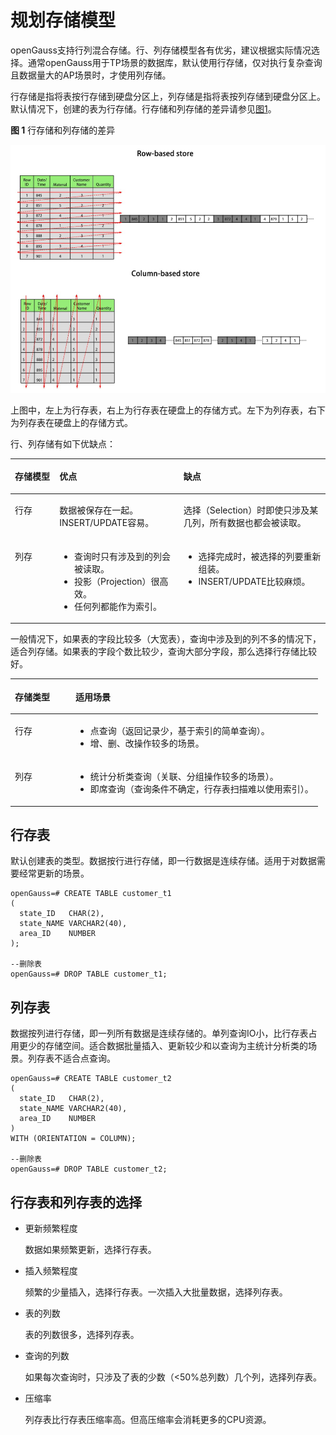 # 规划存储模型<a name="ZH-CN_TOPIC_0242370182"></a>

openGauss支持行列混合存储。行、列存储模型各有优劣，建议根据实际情况选择。通常openGauss用于TP场景的数据库，默认使用行存储，仅对执行复杂查询且数据量大的AP场景时，才使用列存储。

行存储是指将表按行存储到硬盘分区上，列存储是指将表按列存储到硬盘分区上。默认情况下，创建的表为行存储。行存储和列存储的差异请参见[图1](#zh-cn_topic_0237120296_fig1417354233018)。

**图 1**  行存储和列存储的差异<a name="zh-cn_topic_0237120296_fig1417354233018"></a>


![](figures/zh-cn_image_0242381725.png)

上图中，左上为行存表，右上为行存表在硬盘上的存储方式。左下为列存表，右下为列存表在硬盘上的存储方式。

行、列存储有如下优缺点：

<a name="zh-cn_topic_0237120296_table8447131119519"></a>
<table><thead align="left"><tr id="zh-cn_topic_0237120296_row16451411125113"><th class="cellrowborder" valign="top" width="14.14141414141414%" id="mcps1.1.4.1.1"><p id="zh-cn_topic_0237120296_p7453131117518"><a name="zh-cn_topic_0237120296_p7453131117518"></a><a name="zh-cn_topic_0237120296_p7453131117518"></a><strong id="zh-cn_topic_0237120296_b2453151113516"><a name="zh-cn_topic_0237120296_b2453151113516"></a><a name="zh-cn_topic_0237120296_b2453151113516"></a>存储模型</strong></p>
</th>
<th class="cellrowborder" valign="top" width="39.39393939393939%" id="mcps1.1.4.1.2"><p id="zh-cn_topic_0237120296_p199221916145119"><a name="zh-cn_topic_0237120296_p199221916145119"></a><a name="zh-cn_topic_0237120296_p199221916145119"></a><strong id="zh-cn_topic_0237120296_b183421054185116"><a name="zh-cn_topic_0237120296_b183421054185116"></a><a name="zh-cn_topic_0237120296_b183421054185116"></a>优点</strong></p>
</th>
<th class="cellrowborder" valign="top" width="46.464646464646464%" id="mcps1.1.4.1.3"><p id="zh-cn_topic_0237120296_p164535117512"><a name="zh-cn_topic_0237120296_p164535117512"></a><a name="zh-cn_topic_0237120296_p164535117512"></a><strong id="zh-cn_topic_0237120296_b1463713025117"><a name="zh-cn_topic_0237120296_b1463713025117"></a><a name="zh-cn_topic_0237120296_b1463713025117"></a>缺点</strong></p>
</th>
</tr>
</thead>
<tbody><tr id="zh-cn_topic_0237120296_row445671111516"><td class="cellrowborder" valign="top" width="14.14141414141414%" headers="mcps1.1.4.1.1 "><p id="zh-cn_topic_0237120296_p124571811115110"><a name="zh-cn_topic_0237120296_p124571811115110"></a><a name="zh-cn_topic_0237120296_p124571811115110"></a>行存</p>
</td>
<td class="cellrowborder" valign="top" width="39.39393939393939%" headers="mcps1.1.4.1.2 "><p id="zh-cn_topic_0237120296_p1654125142613"><a name="zh-cn_topic_0237120296_p1654125142613"></a><a name="zh-cn_topic_0237120296_p1654125142613"></a>数据被保存在一起。INSERT/UPDATE容易。</p>
</td>
<td class="cellrowborder" valign="top" width="46.464646464646464%" headers="mcps1.1.4.1.3 "><p id="zh-cn_topic_0237120296_p1727415115212"><a name="zh-cn_topic_0237120296_p1727415115212"></a><a name="zh-cn_topic_0237120296_p1727415115212"></a>选择（Selection）时即使只涉及某几列，所有数据也都会被读取。</p>
</td>
</tr>
<tr id="zh-cn_topic_0237120296_row1546241120517"><td class="cellrowborder" valign="top" width="14.14141414141414%" headers="mcps1.1.4.1.1 "><p id="zh-cn_topic_0237120296_p6462111105112"><a name="zh-cn_topic_0237120296_p6462111105112"></a><a name="zh-cn_topic_0237120296_p6462111105112"></a>列存</p>
</td>
<td class="cellrowborder" valign="top" width="39.39393939393939%" headers="mcps1.1.4.1.2 "><a name="zh-cn_topic_0237120296_ul1556111817542"></a><a name="zh-cn_topic_0237120296_ul1556111817542"></a><ul id="zh-cn_topic_0237120296_ul1556111817542"><li>查询时只有涉及到的列会被读取。</li><li>投影（Projection）很高效。</li><li>任何列都能作为索引。</li></ul>
</td>
<td class="cellrowborder" valign="top" width="46.464646464646464%" headers="mcps1.1.4.1.3 "><a name="zh-cn_topic_0237120296_ul1796819916297"></a><a name="zh-cn_topic_0237120296_ul1796819916297"></a><ul id="zh-cn_topic_0237120296_ul1796819916297"><li>选择完成时，被选择的列要重新组装。</li><li>INSERT/UPDATE比较麻烦。</li></ul>
</td>
</tr>
</tbody>
</table>

一般情况下，如果表的字段比较多（大宽表），查询中涉及到的列不多的情况下，适合列存储。如果表的字段个数比较少，查询大部分字段，那么选择行存储比较好。

<a name="zh-cn_topic_0237120296_zh-cn_topic_0097078338_table3891877"></a>
<table><thead align="left"><tr id="zh-cn_topic_0237120296_zh-cn_topic_0097078338_row12104456"><th class="cellrowborder" valign="top" width="19.73%" id="mcps1.1.3.1.1"><p id="zh-cn_topic_0237120296_zh-cn_topic_0097078338_p40936856"><a name="zh-cn_topic_0237120296_zh-cn_topic_0097078338_p40936856"></a><a name="zh-cn_topic_0237120296_zh-cn_topic_0097078338_p40936856"></a><strong>存储类型</strong></p>
</th>
<th class="cellrowborder" valign="top" width="80.27%" id="mcps1.1.3.1.2"><p id="zh-cn_topic_0237120296_zh-cn_topic_0097078338_p46632853"><a name="zh-cn_topic_0237120296_zh-cn_topic_0097078338_p46632853"></a><a name="zh-cn_topic_0237120296_zh-cn_topic_0097078338_p46632853"></a><strong>适用场景</strong></p>
</th>
</tr>
</thead>
<tbody><tr id="zh-cn_topic_0237120296_zh-cn_topic_0097078338_row38265132"><td class="cellrowborder" valign="top" width="19.73%" headers="mcps1.1.3.1.1 "><p id="zh-cn_topic_0237120296_zh-cn_topic_0097078338_p12468015"><a name="zh-cn_topic_0237120296_zh-cn_topic_0097078338_p12468015"></a><a name="zh-cn_topic_0237120296_zh-cn_topic_0097078338_p12468015"></a>行存</p>
</td>
<td class="cellrowborder" valign="top" width="80.27%" headers="mcps1.1.3.1.2 "><a name="zh-cn_topic_0237120296_zh-cn_topic_0097078338_ul61112063105242"></a><a name="zh-cn_topic_0237120296_zh-cn_topic_0097078338_ul61112063105242"></a><ul id="zh-cn_topic_0237120296_zh-cn_topic_0097078338_ul61112063105242"><li>点查询（返回记录少，基于索引的简单查询）。</li><li>增、删、改操作较多的场景。</li></ul>
</td>
</tr>
<tr id="zh-cn_topic_0237120296_zh-cn_topic_0097078338_row64051613"><td class="cellrowborder" valign="top" width="19.73%" headers="mcps1.1.3.1.1 "><p id="zh-cn_topic_0237120296_zh-cn_topic_0097078338_p20798169"><a name="zh-cn_topic_0237120296_zh-cn_topic_0097078338_p20798169"></a><a name="zh-cn_topic_0237120296_zh-cn_topic_0097078338_p20798169"></a>列存</p>
</td>
<td class="cellrowborder" valign="top" width="80.27%" headers="mcps1.1.3.1.2 "><a name="zh-cn_topic_0237120296_zh-cn_topic_0097078338_ul38359637105253"></a><a name="zh-cn_topic_0237120296_zh-cn_topic_0097078338_ul38359637105253"></a><ul id="zh-cn_topic_0237120296_zh-cn_topic_0097078338_ul38359637105253"><li>统计分析类查询（关联、分组操作较多的场景）。</li><li>即席查询（查询条件不确定，行存表扫描难以使用索引）。</li></ul>
</td>
</tr>
</tbody>
</table>

## 行存表<a name="zh-cn_topic_0237120296_zh-cn_topic_0066331191_zh-cn_topic_0059778293_s0420ba4662e14672b8ec55415ddca941"></a>

默认创建表的类型。数据按行进行存储，即一行数据是连续存储。适用于对数据需要经常更新的场景。

```
openGauss=# CREATE TABLE customer_t1
(
  state_ID   CHAR(2),
  state_NAME VARCHAR2(40),
  area_ID    NUMBER
);

--删除表
openGauss=# DROP TABLE customer_t1;
```

## 列存表<a name="zh-cn_topic_0237120296_zh-cn_topic_0066331191_zh-cn_topic_0059778293_s05b88010070445598ab2a86454e5d88b"></a>

数据按列进行存储，即一列所有数据是连续存储的。单列查询IO小，比行存表占用更少的存储空间。适合数据批量插入、更新较少和以查询为主统计分析类的场景。列存表不适合点查询。

```
openGauss=# CREATE TABLE customer_t2
(
  state_ID   CHAR(2),
  state_NAME VARCHAR2(40),
  area_ID    NUMBER
)
WITH (ORIENTATION = COLUMN);

--删除表
openGauss=# DROP TABLE customer_t2;
```

## 行存表和列存表的选择<a name="zh-cn_topic_0237120296_zh-cn_topic_0066331191_zh-cn_topic_0059778293_s120c7d1deb9046bb96d3d187117b1d2c"></a>

-   更新频繁程度

    数据如果频繁更新，选择行存表。

-   插入频繁程度

    频繁的少量插入，选择行存表。一次插入大批量数据，选择列存表。

-   表的列数

    表的列数很多，选择列存表。

-   查询的列数

    如果每次查询时，只涉及了表的少数（<50%总列数）几个列，选择列存表。

-   压缩率

    列存表比行存表压缩率高。但高压缩率会消耗更多的CPU资源。
